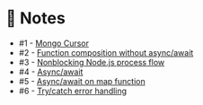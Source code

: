 # :notebook: Notes

* #1 - [Mongo Cursor](notes/mongo-cursor.md)
* #2 - [Function composition without async/await](function-composition-async-await.js)
* #3 - [Nonblocking Node.js process flow](process-flow.js)
* #4 - [Async/await](async-await.js)
* #5 - [Async/await on map function](async-await-map.js)
* #6 - [Try/catch error handling](try-catch-error-handling.js)
